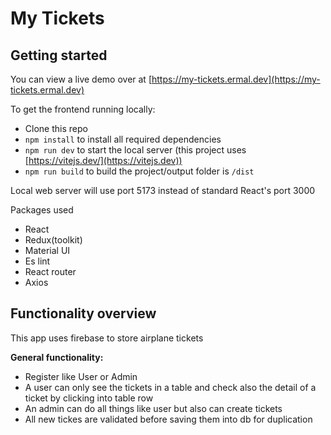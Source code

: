 # My Tickets

## Getting started

You can view a live demo over at [https://my-tickets.ermal.dev](https://my-tickets.ermal.dev)

To get the frontend running locally:

* Clone this repo
* `npm install` to install all required dependencies
* `npm run dev` to start the local server (this project uses [https://vitejs.dev/](https://vitejs.dev))
* `npm run build` to build the project/output folder is `/dist`

Local web server will use port 5173 instead of standard React's port 3000

Packages used

* React
* Redux(toolkit)
* Material UI
* Es lint
* React router
* Axios

## Functionality overview

This app uses firebase to store airplane tickets

**General functionality:**

* Register like User or Admin
* A user can only see the tickets in a table and check also the detail of a ticket by clicking into table row
* An admin can do all things like user but also can create tickets
* All new tickes are validated before saving them into db for duplication
